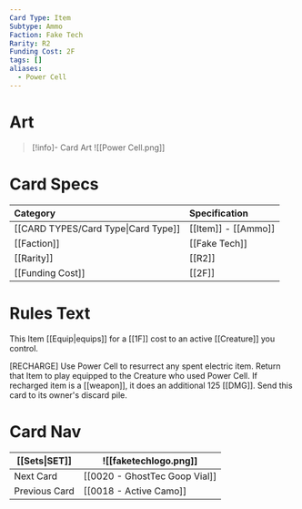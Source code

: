 ```yaml
---
Card Type: Item
Subtype: Ammo
Faction: Fake Tech
Rarity: R2
Funding Cost: 2F
tags: []
aliases:
  - Power Cell
---
```

# Art

> [!info]- Card Art
> ![[Power Cell.png]]

# Card Specs

| Category | Specification| 
| :--- | :--- |
| [[CARD TYPES/Card Type\|Card Type]] | [[Item]] - [[Ammo]] |  
| [[Faction]] | [[Fake Tech]] |  
| [[Rarity]] | [[R2]] |  
| [[Funding Cost]] | [[2F]] |  

# Rules Text  

This Item [[Equip|equips]] for a [[1F]] cost to an active [[Creature]] you control.  

[RECHARGE] Use Power Cell to resurrect any spent electric item.
Return that Item to play equipped to the Creature who used Power Cell.
If recharged item is a [[weapon]], it does an additional 125 [[DMG]].
Send this card to its owner's discard pile.  

# Card Nav

| [[Sets\|SET]]           | ![[faketechlogo.png]]          |
| ------------- | ------------------------------ |
| Next Card     | [[0020 - GhostTec Goop Vial]] |
| Previous Card | [[0018 - Active Camo]]         |

